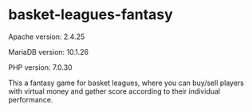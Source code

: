 # basket-leagues-fantasy

Apache version: 2.4.25

MariaDB version: 10.1.26

PHP version: 7.0.30

This a fantasy game for basket leagues, where you can buy/sell players with virtual money and gather score according to their individual performance.
